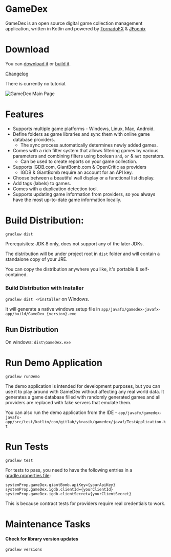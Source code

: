 # GameDex
GameDex is an open source digital game collection management application,
written in Kotlin and powered by [TornadoFX](https://github.com/edvin/tornadofx) & [JFoenix](https://github.com/jfoenixadmin/JFoenix)
         
# Download
You can [download it](https://github.com/ykrasik/gamedex/releases) or [build it](#build-distribution).

[Changelog](./CHANGELOG.MD)

There is currently no tutorial.

![GameDex Main Page](https://gitlab.com/ykrasik/gamedex/-/wikis/uploads/069cecaf2adac774392b8ead20e36aeb/GameDex.JPG)

# Features
* Supports multiple game platforms - Windows, Linux, Mac, Android.
* Define folders as game libraries and sync them with online game database providers. 
  * The sync process automatically determines newly added games.
* Comes with a rich filter system that allows filtering games by various parameters and combining filters using boolean `and`, `or` & `not` operators.
    * Can be used to create reports on your game collection.
* Supports IGDB.com, GiantBomb.com & OpenCritic as providers
    * IGDB & GiantBomb require an account for an API key.
* Choose between a beautiful wall display or a functional list display.
* Add tags (labels) to games.
* Comes with a duplication detection tool.
* Supports updating game information from providers, so you always have the most up-to-date game information locally.

# Build Distribution:
`gradlew dist`

Prerequisites: JDK 8 only, does not support any of the later JDKs.

The distribution will be under project root in `dist` folder
and will contain a standalone copy of your JRE.

You can copy the distribution anywhere you like, it's portable & self-contained.
                      
### Build Distribution with Installer
`gradlew dist -Pinstaller` on Windows.

It will generate a native windows setup file in `app/javafx/gamedex-javafx-app/build/GameDex_{version}.exe`

## Run Distribution
On windows: `dist\GameDex.exe`

# Run Demo Application
`gradlew runDemo`

The demo application is intended for development purposes,
but you can use it to play around with GameDex without affecting any real world data.
It generates a game database filled with randomly generated games and
all providers are replaced with fake servers that emulate them.

You can also run the demo application from the IDE - `app/javafx/gamedex-javafx-app/src/test/kotlin/com/gitlab/ykrasik/gamedex/javaf/TestApplication.kt`

# Run Tests
`gradlew test`

For tests to pass, you need to have the following entries in a [gradle.properties file](https://docs.gradle.org/current/userguide/build_environment.html#sec:gradle_configuration_properties):
```
systemProp.gameDex.giantBomb.apiKey={yourApiKey}
systemProp.gameDex.igdb.clientId={yourClientId}
systemProp.gameDex.igdb.clientSecret={yourClientSecret}
```
This is because contract tests for providers require real credentials to work.

# Maintenance Tasks

#### Check for library version updates
`gradlew versions`
